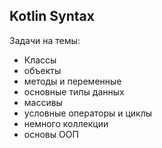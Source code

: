 ## Kotlin Syntax

Задачи на темы:
* Классы
* объекты
* методы и переменные
* основные типы данных
* массивы
* условные операторы и циклы
* немного коллекции
* основы ООП